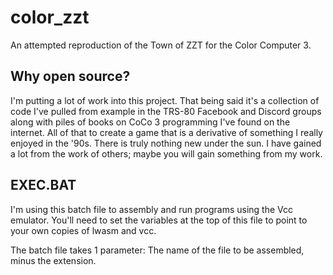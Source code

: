 # color_zzt
An attempted reproduction of the Town of ZZT for the Color Computer 3.

## Why open source?

I'm putting a lot of work into this project.  That being said it's a collection of code I've pulled from example in the TRS-80 Facebook and Discord groups along with piles of books
on CoCo 3 programming I've found on the internet.  All of that to create a game that is a derivative of something I really enjoyed in the '90s.  There is truly nothing new
under the sun.  I have gained a lot from the work of others; maybe you will gain something from my work.

## EXEC.BAT

I'm using this batch file to assembly and run programs using the Vcc emulator.  You'll need to set the variables at the top of this file to point to your own copies of lwasm and vcc.

The batch file takes 1 parameter:  The name of the file to be assembled, minus the extension.
